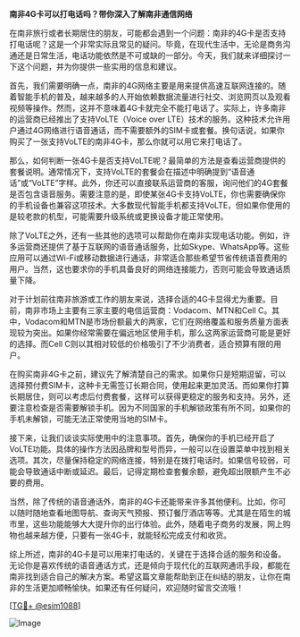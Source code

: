 **南非4G卡可以打电话吗？带你深入了解南非通信网络**

在南非旅行或者长期居住的朋友，可能都会遇到一个问题：南非的4G卡是否支持打电话呢？这是一个非常实际且常见的疑问。毕竟，在现代生活中，无论是商务沟通还是日常生活，电话功能依然是不可或缺的一部分。今天，我们就来详细探讨一下这个问题，并为你提供一些实用的信息和建议。

首先，我们需要明确一点，南非的4G网络主要是用来提供高速互联网连接的。随着智能手机的普及，越来越多的人开始依赖数据流量进行社交、浏览网页以及观看视频等操作。然而，这并不意味着4G卡就完全不能打电话了。实际上，许多南非的运营商已经推出了支持VoLTE（Voice over LTE）技术的服务。这种技术允许用户通过4G网络进行语音通话，而不需要额外的SIM卡或套餐。换句话说，如果你购买了一张支持VoLTE的南非4G卡，那么你就可以用它来打电话了。

那么，如何判断一张4G卡是否支持VoLTE呢？最简单的方法是查看运营商提供的套餐说明。通常情况下，支持VoLTE的套餐会在描述中明确提到“语音通话”或“VoLTE”字样。此外，你还可以直接联系运营商的客服，询问他们的4G套餐是否包含语音服务。需要注意的是，即使某张4G卡支持VoLTE，你也需要确保你的手机设备也兼容这项技术。大多数现代智能手机都支持VoLTE，但如果你使用的是较老款的机型，可能需要升级系统或更换设备才能正常使用。

除了VoLTE之外，还有一些其他的选项可以帮助你在南非实现电话功能。例如，许多运营商还提供了基于互联网的语音通话服务，比如Skype、WhatsApp等。这些应用可以通过Wi-Fi或移动数据进行通话，非常适合那些希望节省传统语音费用的用户。当然，这也要求你的手机具备良好的网络连接能力，否则可能会导致通话质量下降。

对于计划前往南非旅游或工作的朋友来说，选择合适的4G卡显得尤为重要。目前，南非市场上主要有三家主要的电信运营商：Vodacom、MTN和Cell C。其中，Vodacom和MTN是市场份额最大的两家，它们在网络覆盖和服务质量方面表现较为突出。如果你经常需要在偏远地区使用手机，那么这两家运营商可能是更好的选择。而Cell C则以其相对较低的价格吸引了不少消费者，适合预算有限的用户。

在购买南非4G卡之前，建议先了解清楚自己的需求。如果你只是短期逗留，可以选择预付费SIM卡，这种卡无需签订长期合同，使用起来更加灵活。而如果你打算长期居住，则可以考虑后付费套餐，这样可以获得更稳定的服务和支持。另外，还要注意检查是否需要解锁手机。因为不同国家的手机解锁政策有所不同，如果你的手机未解锁，可能无法正常使用当地的SIM卡。

接下来，让我们谈谈实际使用中的注意事项。首先，确保你的手机已经开启了VoLTE功能。具体的操作方法因品牌和型号而异，一般可以在设置菜单中找到相关选项。其次，尽量保持稳定的网络连接，特别是在拨打电话时。如果信号较弱，可能会导致通话中断或延迟。最后，记得定期检查套餐余额，避免超出限额产生不必要的费用。

当然，除了传统的语音通话外，南非的4G卡还能带来许多其他便利。比如，你可以随时随地查看地图导航、查询天气预报、预订餐厅酒店等等。尤其是在陌生的城市里，这些功能能够大大提升你的出行体验。此外，随着电子商务的发展，网上购物也越来越方便，只要有一张4G卡，就能轻松完成支付和收货。

综上所述，南非的4G卡是可以用来打电话的，关键在于选择合适的服务和设备。无论你是喜欢传统的语音通话方式，还是倾向于现代化的互联网通讯手段，都能在南非找到适合自己的解决方案。希望这篇文章能帮助到正在纠结的朋友，让你在南非的生活更加顺畅愉快。如果还有任何疑问，欢迎随时留言交流哦！

[[TG💪+ @esim1088](https://t.me/s/esim1088)]

![Image](https://i.postimg.cc/4NQfJmqS/Snipaste-2025-05-13-00-14-12.png)